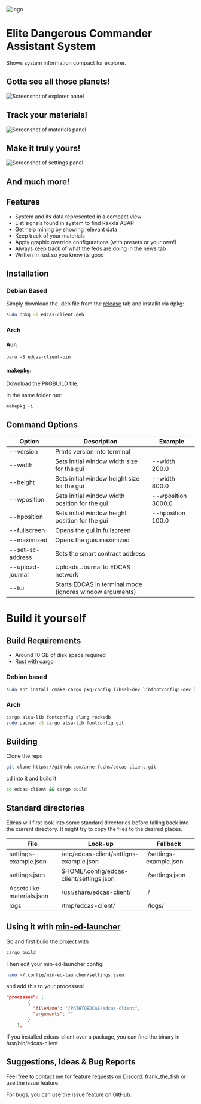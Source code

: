 ![logo](graphics/logo/edcas.png)

# Elite Dangerous Commander Assistant System

Shows system information compact for explorer.

<h2>Gotta see all those planets!</h2>

![Screenshot of explorer panel](graphics/screenshots/explorer-screenshot.jpg "Explorer Panel")

<h2>Track your materials!</h2>

![Screenshot of materials panel](graphics/screenshots/materials-screenshot.jpg "Materials Panel")

<h2>Make it truly yours!</h2>

![Screenshot of settings panel](graphics/screenshots/settings-screenshot.jpg "Settings Panel")

<h2>And much more!</h2>

## Features

* System and its data represented in a compact view
* List signals found in system to find Raxxla ASAP
* Get help mining by showing relevant data
* Keep track of your materials
* Apply graphic override configurations (with presets or your own!)
* Always keep track of what the feds are doing in the news tab
* Written in rust so you know its good

## Installation

### Debian Based

Simply download the .deb file from the <a href="https://github.com/arne-fuchs/edcas-client/releases">release</a> tab and installit via dpkg:

```bash
sudo dpkg -i edcas-client.deb
```

### Arch

#### Aur:

```
paru -S edcas-client-bin
```
#### makepkg:

Download the PKGBUILD file.

In the same folder run:
```
makepkg -i
```

## Command Options

| Option            | Description                                              | Example            |
|-------------------|----------------------------------------------------------|--------------------|
| --version         | Prints version into terminal                             |                    |
| --width           | Sets initial window width size for the gui               | --width 200.0      |
| --height          | Sets initial window height size for the gui              | --width 800.0      |
| --wposition       | Sets initial window width position for the gui           | --wposition 3000.0 |
| --hposition       | Sets initial window height position for the gui          | --hposition 100.0  |
| --fullscreen      | Opens the gui in fullscreen                              |                    |
| --maximized       | Opens the guis maximized                                 |                    |
| --set-sc-address  | Sets the smart contract address                          |                    |
| --upload-journal  | Uploads Journal to EDCAS network                         |                    |
| --tui             | Starts EDCAS in terminal mode (ignores window arguments) |                    |

# Build it yourself

## Build Requirements

* Around 10 GB of disk space required
* <a href=https://www.rust-lang.org/tools/install >Rust with cargo</a>

### Debian based

```bash
sudo apt install cmake cargo pkg-config libssl-dev libfontconfig1-dev libclang-dev openssl clang build-essential git libudev-dev
```
### Arch

```bash 
cargo alsa-lib fontconfig clang rocksdb
sudo pacman -S cargo alsa-lib fontconfig git
```
## Building

Clone the repo

```bash
git clone https://github.com/arne-fuchs/edcas-client.git
```

cd into it and build it

```bash
cd edcas-client && cargo build
```

## Standard directories

Edcas will first look into some standard directories before falling back into the current directory.
It might try to copy the files to the desired places.

| File                       | Look-up                                  | Fallback                |
|----------------------------|------------------------------------------|-------------------------|
| settings-example.json      | /etc/edcas-client/settigns-example.json  | ./settings-example.json |
| settings.json              | $HOME/.config/edcas-client/settings.json | ./settings.json         |
| Assets like materials.json | /usr/share/edcas-client/                 | ./                      |
| logs                       | /tmp/edcas-client/                       | ./logs/                 |


## Using it with <a href=https://github.com/rfvgyhn/min-ed-launcher>min-ed-launcher</a>

Go and first build the project with
```bash
cargo build
```

Then edit your min-ed-launcher config:

```bash
nano ~/.config/min-ed-launcher/settings.json
```

and add this to your processes:

```json
"processes": [
        {
          "fileName": "/PATHTOEDCAS/edcas-client",
          "arguments": ""
        }
    ],
```

If you installed edcas-client over a package, you can find the binary in /usr/bin/edcas-client.

## Suggestions, Ideas & Bug Reports
Feel free to contact me for feature requests on Discord: frank_the_fish or use the issue feature.

For bugs, you can use the issue feature on GitHub.
